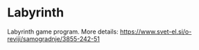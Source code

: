 # Labyrinth
Labyrinth game program. More details: https://www.svet-el.si/o-reviji/samogradnje/3855-242-51
